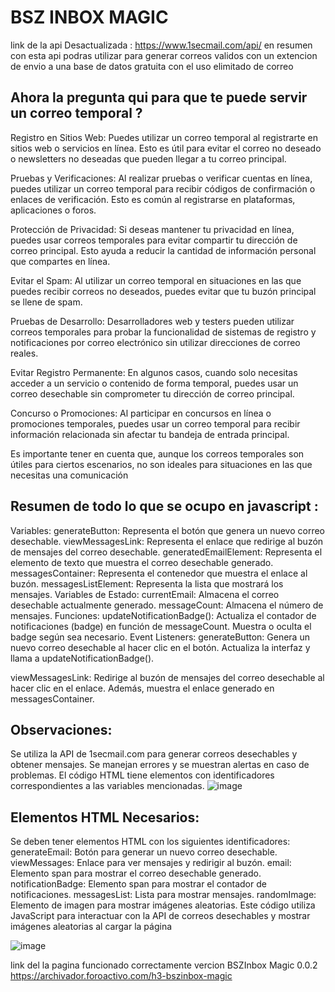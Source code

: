 # BSZ INBOX MAGIC 
link de la api Desactualizada : https://www.1secmail.com/api/ 
en resumen con esta api podras utilizar para generar correos validos con un extencion de envio a una base de datos gratuita con el uso elimitado de correo 

## Ahora la pregunta qui para que te puede servir un correo temporal ?
Registro en Sitios Web: Puedes utilizar un correo temporal al registrarte en sitios web o servicios en línea. Esto es útil para evitar el correo no deseado o newsletters no deseadas que pueden llegar a tu correo principal.

Pruebas y Verificaciones: Al realizar pruebas o verificar cuentas en línea, puedes utilizar un correo temporal para recibir códigos de confirmación o enlaces de verificación. Esto es común al registrarse en plataformas, aplicaciones o foros.

Protección de Privacidad: Si deseas mantener tu privacidad en línea, puedes usar correos temporales para evitar compartir tu dirección de correo principal. Esto ayuda a reducir la cantidad de información personal que compartes en línea.

Evitar el Spam: Al utilizar un correo temporal en situaciones en las que puedes recibir correos no deseados, puedes evitar que tu buzón principal se llene de spam.

Pruebas de Desarrollo: Desarrolladores web y testers pueden utilizar correos temporales para probar la funcionalidad de sistemas de registro y notificaciones por correo electrónico sin utilizar direcciones de correo reales.

Evitar Registro Permanente: En algunos casos, cuando solo necesitas acceder a un servicio o contenido de forma temporal, puedes usar un correo desechable sin comprometer tu dirección de correo principal.

Concurso o Promociones: Al participar en concursos en línea o promociones temporales, puedes usar un correo temporal para recibir información relacionada sin afectar tu bandeja de entrada principal.

Es importante tener en cuenta que, aunque los correos temporales son útiles para ciertos escenarios, no son ideales para situaciones en las que necesitas una comunicación

## Resumen de todo lo que se ocupo en javascript :
Variables:
generateButton: Representa el botón que genera un nuevo correo desechable.
viewMessagesLink: Representa el enlace que redirige al buzón de mensajes del correo desechable.
generatedEmailElement: Representa el elemento de texto que muestra el correo desechable generado.
messagesContainer: Representa el contenedor que muestra el enlace al buzón.
messagesListElement: Representa la lista que mostrará los mensajes.
Variables de Estado:
currentEmail: Almacena el correo desechable actualmente generado.
messageCount: Almacena el número de mensajes.
Funciones:
updateNotificationBadge(): Actualiza el contador de notificaciones (badge) en función de messageCount. Muestra o oculta el badge según sea necesario.
Event Listeners:
generateButton: Genera un nuevo correo desechable al hacer clic en el botón. Actualiza la interfaz y llama a updateNotificationBadge().

viewMessagesLink: Redirige al buzón de mensajes del correo desechable al hacer clic en el enlace. Además, muestra el enlace generado en messagesContainer.

## Observaciones:
Se utiliza la API de 1secmail.com para generar correos desechables y obtener mensajes.
Se manejan errores y se muestran alertas en caso de problemas.
El código HTML tiene elementos con identificadores correspondientes a las variables mencionadas.
![image](https://github.com/AvastrOficial/BSZInbox-Magic/assets/91764815/4d806355-f729-44b4-b9cc-6788c0fa9739)

## Elementos HTML Necesarios:
Se deben tener elementos HTML con los siguientes identificadores:
generateEmail: Botón para generar un nuevo correo desechable.
viewMessages: Enlace para ver mensajes y redirigir al buzón.
email: Elemento span para mostrar el correo desechable generado.
notificationBadge: Elemento span para mostrar el contador de notificaciones.
messagesList: Lista para mostrar mensajes.
randomImage: Elemento de imagen para mostrar imágenes aleatorias.
Este código utiliza JavaScript para interactuar con la API de correos desechables y mostrar imágenes aleatorias al cargar la página

![image](https://github.com/user-attachments/assets/863225cb-a7ee-469c-a028-b719222a4ff8)


link del la pagina funcionado correctamente vercion 
BSZInbox Magic 0.0.2
https://archivador.foroactivo.com/h3-bszinbox-magic
